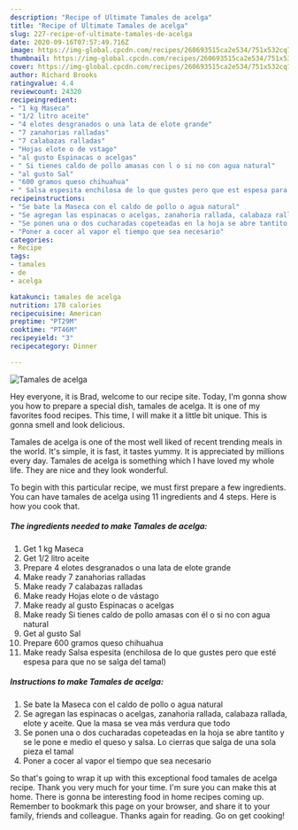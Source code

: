 ```yaml
---
description: "Recipe of Ultimate Tamales de acelga"
title: "Recipe of Ultimate Tamales de acelga"
slug: 227-recipe-of-ultimate-tamales-de-acelga
date: 2020-09-16T07:57:49.716Z
image: https://img-global.cpcdn.com/recipes/260693515ca2e534/751x532cq70/tamales-de-acelga-foto-principal.jpg
thumbnail: https://img-global.cpcdn.com/recipes/260693515ca2e534/751x532cq70/tamales-de-acelga-foto-principal.jpg
cover: https://img-global.cpcdn.com/recipes/260693515ca2e534/751x532cq70/tamales-de-acelga-foto-principal.jpg
author: Richard Brooks
ratingvalue: 4.4
reviewcount: 24320
recipeingredient:
- "1 kg Maseca"
- "1/2 litro aceite"
- "4 elotes desgranados o una lata de elote grande"
- "7 zanahorias ralladas"
- "7 calabazas ralladas"
- "Hojas elote o de vstago"
- "al gusto Espinacas o acelgas"
- " Si tienes caldo de pollo amasas con l o si no con agua natural"
- "al gusto Sal"
- "600 gramos queso chihuahua"
- " Salsa espesita enchilosa de lo que gustes pero que est espesa para que no se salga del tamal"
recipeinstructions:
- "Se bate la Maseca con el caldo de pollo o agua natural"
- "Se agregan las espinacas o acelgas, zanahoria rallada, calabaza rallada, elote y aceite. Que la masa se vea más verdura que todo"
- "Se ponen una o dos cucharadas copeteadas en la hoja se abre tantito y se le pone e medio el queso y salsa. Lo cierras que salga de una sola pieza el tamal"
- "Poner a cocer al vapor el tiempo que sea necesario"
categories:
- Recipe
tags:
- tamales
- de
- acelga

katakunci: tamales de acelga 
nutrition: 178 calories
recipecuisine: American
preptime: "PT29M"
cooktime: "PT46M"
recipeyield: "3"
recipecategory: Dinner

---
```



![Tamales de acelga](https://img-global.cpcdn.com/recipes/260693515ca2e534/751x532cq70/tamales-de-acelga-foto-principal.jpg)

Hey everyone, it is Brad, welcome to our recipe site. Today, I'm gonna show you how to prepare a special dish, tamales de acelga. It is one of my favorites food recipes. This time, I will make it a little bit unique. This is gonna smell and look delicious.

Tamales de acelga is one of the most well liked of recent trending meals in the world. It's simple, it is fast, it tastes yummy. It is appreciated by millions every day. Tamales de acelga is something which I have loved my whole life. They are nice and they look wonderful.




To begin with this particular recipe, we must first prepare a few ingredients. You can have tamales de acelga using 11 ingredients and 4 steps. Here is how you cook that.

<!--inarticleads1-->

##### The ingredients needed to make Tamales de acelga:

1. Get 1 kg Maseca
1. Get 1/2 litro aceite
1. Prepare 4 elotes desgranados o una lata de elote grande
1. Make ready 7 zanahorias ralladas
1. Make ready 7 calabazas ralladas
1. Make ready Hojas elote o de vástago
1. Make ready al gusto Espinacas o acelgas
1. Make ready  Si tienes caldo de pollo amasas con él o si no con agua natural
1. Get al gusto Sal
1. Prepare 600 gramos queso chihuahua
1. Make ready  Salsa espesita (enchilosa de lo que gustes pero que esté espesa para que no se salga del tamal)




<!--inarticleads2-->

##### Instructions to make Tamales de acelga:

1. Se bate la Maseca con el caldo de pollo o agua natural
1. Se agregan las espinacas o acelgas, zanahoria rallada, calabaza rallada, elote y aceite. Que la masa se vea más verdura que todo
1. Se ponen una o dos cucharadas copeteadas en la hoja se abre tantito y se le pone e medio el queso y salsa. Lo cierras que salga de una sola pieza el tamal
1. Poner a cocer al vapor el tiempo que sea necesario




So that's going to wrap it up with this exceptional food tamales de acelga recipe. Thank you very much for your time. I'm sure you can make this at home. There is gonna be interesting food in home recipes coming up. Remember to bookmark this page on your browser, and share it to your family, friends and colleague. Thanks again for reading. Go on get cooking!
